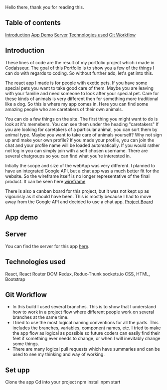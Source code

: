 Hello there, thank you for reading this.

## Table of contents

[Introduction](#Introduction)
[App Demo](#App-Demo)
[Server](#server)
[Technologies used](#Technologies-used)
[Git Workflow](#Git-Workflow)

## Introduction

These lines of code are the result of my portfolio project which i made in Codaisseur. The goal of this Portfolio is to show you a few of the things I can do with regards to coding. So without further ado, let's get into this.

The react app I made is for people with exotic pets. If you have some special pets you want to take good care of them. Maybe you are leaving with your familie and need someone to look after your special pet. Care for these kinds of animals is very different then for something more traditional like a dog. So this is where my app comes in. Here you can find some amazing people who are caretakers of their own animals.

You can do a few things on the site.
The first thing you might want to do is look at it's memebers. You can see them under the heading "caretakers"
If you are looking for caretakers of a particular animal, you can sort them by animal type.
Maybe you want to take care of animals yourself? Why not sign up and make your own profile?
If you made your profile, you can join the chat and your profile name will be loaded automatically. If you would rather not log in you can simply join with a self chosen username. There are several chatgroups so you can find what you're interested in.

Intially the scope and size of the webApp was very different. I planned to have an integrated Google API, but a chat app was a much better fit for the website. So the wireframe itself is no longer representative of the final product. It can be seen here [wireframe](https://wireframe.cc/dvThS6)

There is also a canban board for this project, but it was not kept up as vigourisly as it should have been. This is mostly because I had to move away from the Google API and decided to use a chat app. [Project Board](https://github.com/users/Patrick-L-89/projects/1)

## App demo

## Server

You can find the server for this app [here](https://github.com/Patrick-L-89/portfolio_backend).

## Technologies used

React, React Router DOM
Redux, Redux-Thunk
sockets.io
CSS, HTML, Bootstrap

## Git Workflow

- In this build I used several branches. This is to show that I understand how to work in a project flow where different people work on several branches at the same time.
- I tried to use the most logical naming conventions for all the parts. This includes the branches, variables, component names, etc. I tried to make the app flow as logical as possible so future coders can easily find their feet if something ever needs to change, or when I will inevitably change some things.
- There are many logical pull requests which have summaries and can be used to see my thinking and way of working.

## Set upp

Clone the app
Cd into your project
npm install
npm start
